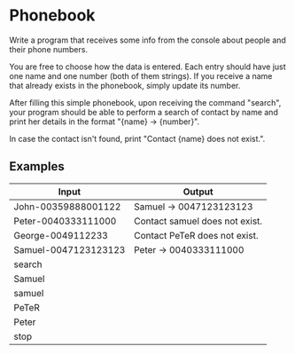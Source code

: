 # Phonebook

Write a program that receives some info from the console about people and their phone numbers.

You are free to choose how the data is entered. Each entry should have just one name and one number (both of them strings). If you receive a name that already exists in the phonebook, simply update its number.

After filling this simple phonebook, upon receiving the command "search", your program should be able to perform a search of contact by name and print her details in the format "{name} -> {number}".

In case the contact isn't found, print "Contact {name} does not exist.".

Examples
---------


Input	| Output
------|-------
John-00359888001122 | Samuel -> 0047123123123
Peter-0040333111000 | Contact samuel does not exist.
George-0049112233 | Contact PeTeR does not exist.
Samuel-0047123123123 |Peter -> 0040333111000
search |
Samuel |
samuel |
PeTeR |
Peter |
stop |

